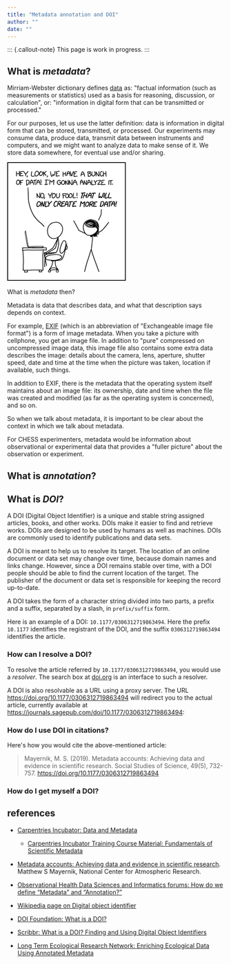 ```yaml
---
title: "Metadata annotation and DOI"
author: ""
date: ""
---
```


::: {.callout-note}
This page is work in progress.
:::

## What is _metadata_?

<!-- TODO -->

Mirriam-Webster dictionary defines [data][webster-data] as: "factual
information (such as measurements or statistics) used as a basis for
reasoning, discussion, or calculation", or: "information in digital
form that can be transmitted or processed."

[webster-data]: https://www.merriam-webster.com/dictionary/data

For our purposes, let us use the latter definition: data is
information in digital form that can be stored, transmitted, or
processed.  Our experiments may consume data, produce data, transmit
data between instruments and computers, and we might want to analyze
data to make sense of it.  We store data somewhere, for eventual use
and/or sharing.

[![](data_trap.png)][xkcd-data-trap]

[xkcd-data-trap]: https://xkcd.com/2582/

What is _metadata_ then?

Metadata is data that describes data, and what that description says
depends on context.

For example, [EXIF] (which is an abbreviation of "Exchangeable image
file format") is a form of image metadata.  When you take a picture
with cellphone, you get an image file.  In addition to "pure"
compressed on uncompressed image data, this image file also contains
some extra data describes the image: details about the camera, lens,
aperture, shutter speed, date and time at the time when the picture
was taken, location if available, such things.

In addition to EXIF, there is the metadata that the operating system
itself maintains about an image file: its ownership, date and time
when the file was created and modified (as far as the operating system
is concerned), and so on.

So when we talk about metadata, it is important to be clear about the
context in which we talk about metadata.

[EXIF]: https://en.wikipedia.org/wiki/Exif

For CHESS experimenters, metadata would be information about
observational or experimental data that provides a "fuller picture"
about the observation or experiment.

<!-- TODO -->

## What is _annotation_?

<!-- TODO -->

## What is _DOI_?

A DOI (Digital Object Identifier) is a unique and stable string
assigned articles, books, and other works. DOIs make it easier to find
and retrieve works. DOIs are designed to be used by humans as well as
machines. DOIs are commonly used to identify publications and data
sets.

A DOI is meant to help us to resolve its target.  The location of an
online document or data set may change over time, because domain names
and links change.  However, since a DOI remains stable over time, with
a DOI people should be able to find the current location of the
target.  The publisher of the document or data set is responsible for
keeping the record up-to-date.

A DOI takes the form of a character string divided into two parts, a
prefix and a suffix, separated by a slash, in `prefix/suffix` form.

Here is an example of a DOI: `10.1177/0306312719863494`.  Here the
prefix `10.1177` identifies the registrant of the DOI, and the suffix
`0306312719863494` identifies the article.

<!-- TODO: DOI screenshots -->

### How can I resolve a DOI?

To resolve the article referred by `10.1177/0306312719863494`, you
would use a _resolver_. The search box at [doi.org] is an interface to
such a resolver.

[doi.org]: https://www.doi.org/

A DOI is also resolvable as a URL using a proxy server.  The URL
<https://doi.org/10.1177/0306312719863494> will redirect you to the
actual article, currently available at
<https://journals.sagepub.com/doi/10.1177/0306312719863494>:

### How do I use DOI in citations?

Here's how you would cite the above-mentioned article:

> Mayernik, M. S. (2019). Metadata accounts: Achieving data and
> evidence in scientific research. Social Studies of Science, 49(5),
> 732-757. https://doi.org/10.1177/0306312719863494

<!-- TODO: APA, MLA, Chicago styles -->


### How do I get myself a DOI?

<!-- TODO -->

## references

- [Carpentries Incubator: Data and
  Metadata](https://carpentries-incubator.github.io/scientific-metadata/instructor/data-metadata.html)

  - [Carpentries Incubator Training Course Material: Fundamentals of
    Scientific Metadata](https://zenodo.org/records/10091708)

- [Metadata accounts: Achieving data and evidence in scientific
  research](https://pmc.ncbi.nlm.nih.gov/articles/PMC7323761/). Matthew
  S Mayernik, National Center for Atmospheric Research.

- [Observational Health Data Sciences and Informatics forums: How do
  we define “Metadata” and
  “Annotation?”](https://forums.ohdsi.org/t/how-do-we-define-metadata-and-annotation/4424)

- [Wikipedia page on Digital object
  identifier](https://en.wikipedia.org/wiki/Digital_object_identifier)

- [DOI Foundation: What is a
  DOI?](https://www.doi.org/the-identifier/what-is-a-doi/)

- [Scribbr: What is a DOI? Finding and Using Digital Object
  Identifiers](https://www.scribbr.com/citing-sources/what-is-a-doi/)

- [Long Term Ecological Research Network: Enriching Ecological Data
  Using Annotated Metadata](https://lternet.edu/stories/enriching-ecological-data-using-annotated-metadata/)
